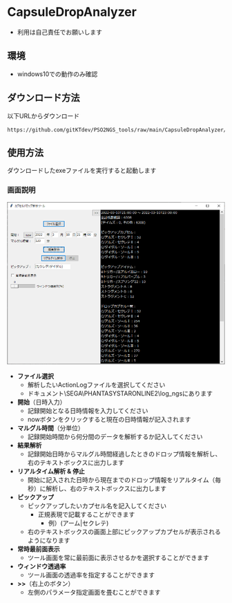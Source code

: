 # CapsuleDropAnalyzer

* 利用は自己責任でお願いします

## 環境

* windows10での動作のみ確認

## ダウンロード方法

以下URLからダウンロード

```
https://github.com/gitKTdev/PSO2NGS_tools/raw/main/CapsuleDropAnalyzer/dist/PSO2NGS_CapsuleDropAnalyzer.exe
```

## 使用方法

ダウンロードしたexeファイルを実行すると起動します

### 画面説明

![img_1.png](img_1.png)

* **ファイル選択**
  * 解析したいActionLogファイルを選択してください
  * ドキュメント\SEGA\PHANTASYSTARONLINE2\log_ngsにあります
* **開始**（日時入力）
  * 記録開始となる日時情報を入力してください
  * nowボタンをクリックすると現在の日時情報が記入されます
* **マルグル時間**（分単位）
  * 記録開始時間から何分間のデータを解析するか記入してください
* **結果解析**
  * 記録開始日時からマルグル時間経過したときのドロップ情報を解析し、右のテキストボックスに出力します
* **リアルタイム解析 & 停止**
  * 開始に記入された日時から現在までのドロップ情報をリアルタイム（毎秒）に解析し、右のテキストボックスに出力します
* **ピックアップ**
  * ピックアップしたいカプセル名を記入してください
    * 正規表現で記載することができます
      * 例）(アーム|セクレテ)
  * 右のテキストボックスの画面上部にピックアップカプセルが表示されるようになります
* **常時最前面表示**
  * ツール画面を常に最前面に表示させるかを選択することができます
* **ウィンドウ透過率**
  * ツール画面の透過率を指定することができます
* **>>**（右上のボタン）
  * 左側のパラメータ指定画面を畳むことができます
